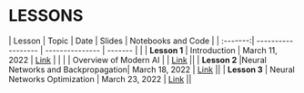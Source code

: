 # LESSONS


| Lesson | Topic              | Date    | Slides          | Notebooks and Code |
| :-------:| ------------------ | --------------- | -------          | |
| **Lesson 1**      | Introduction    | March 11, 2022 | [Link](https://drive.google.com/file/d/1b5OUT_xffGM-cKRpR3Mvo_EEaSWIYOTG/view?usp=sharing)   | |
|      | Overview of Modern AI | |  [Link](https://drive.google.com/file/d/15nhZ_-fMSGs6y6wFFNuHQJ6BH1o2uXXN/view?usp=sharing)   ||
| **Lesson 2**      |Neural Networks and Backpropagation| March 18, 2022 | [Link](https://drive.google.com/file/d/1EM67f-rsxXaloMWJ7VbpU4ZJ7HiQyjet/view?usp=sharing)     ||
| **Lesson 3**      | Neural Networks Optimization | March 23, 2022 | [Link](https://drive.google.com/file/d/1W3jhlNNqAFmktfbaphS6V6eozQantJ7S/view?usp=sharing)    ||
